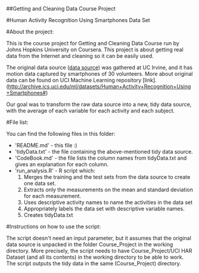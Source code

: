 ##Getting and Cleaning Data Course Project

#Human Activity Recognition Using Smartphones Data Set

#About the project:

This is the course project for Getting and Cleaning Data Course run by Johns Hopkins University on Coursera.
This project is about getting real data from the Internet and cleaning so it can be easily used.

The original data source ([data source](https://d396qusza40orc.cloudfront.net/getdata%2Fprojectfiles%2FUCI%20HAR%20Dataset.zip)) was gathered at UC Irvine, and it
has motion data captured by smartphones of 30 volunteers. More about original data can be found on UCI Machine Learning repository [link].(http://archive.ics.uci.edu/ml/datasets/Human+Activity+Recognition+Using+Smartphones#)

Our goal was to transform the raw data source into a new, tidy data source, with the average of each variable for each activity and each subject.

#File list:

You can find the following files in this folder:
- 'README.md' - this file :)
- 'tidyData.txt' - the file containing the above-mentioned tidy data source.
- 'CodeBook.md' - the file lists the column names from tidyData.txt and gives an explanation for each column.
- 'run_analysis.R' - R script which:
	1. Merges the training and the test sets from the data source to create one data set.
	2. Extracts only the measurements on the mean and standard deviation for each measurement. 
	3. Uses descriptive activity names to name the activities in the data set
	4. Appropriately labels the data set with descriptive variable names. 
	5. Creates tidyData.txt

#Instructions on how to use the script:

The script doesn't need an input parameter, but it assumes that the original data source is unpacked in the folder Course_Project in the working directory.
More precisely, the script needs to have Course_Project/UCI HAR Dataset (and all its contents) in the working directory to be able to work.
The script outputs the tidy data in the same (Course_Project) directory.


